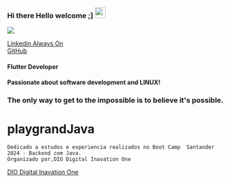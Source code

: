 ### Hi there Hello welcome ;]  <img src="https://media.giphy.com/media/hvRJCLFzcasrR4ia7z/giphy.gif" width="25px">

![](https://visitor-badge.glitch.me/badge?page_id=correiarangel)

[Linkedin Always On](https://www.linkedin.com/in/marcos-fabiano-correia-rangel/)<br>
[GitHub](https://github.com/correiarangel) 

#### Flutter Developer
#### Passionate about software development and LINUX!

### The only way to get to the impossible is to believe it's possible. 

# playgrandJava

    Dedicado a estudos e experiencia realizados no Boot Camp  Santander 2024 - Backend com Java. 
    Organizado por,DIO Digital Inavation One

[DIO Digital Inavation One](https://www.dio.me)    

